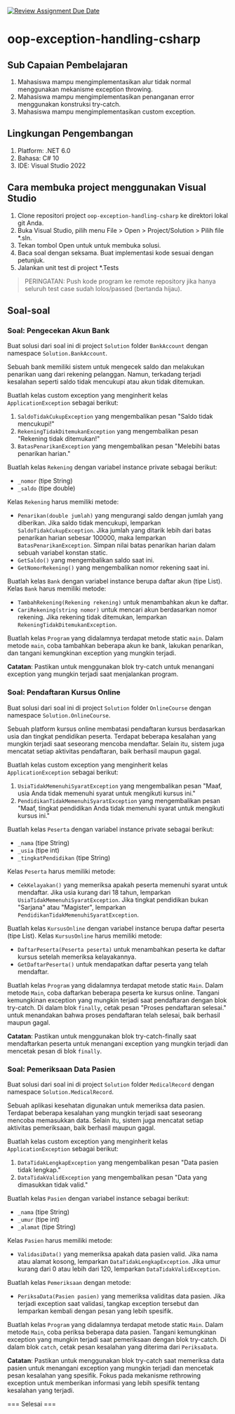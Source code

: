 [![Review Assignment Due Date](https://classroom.github.com/assets/deadline-readme-button-22041afd0340ce965d47ae6ef1cefeee28c7c493a6346c4f15d667ab976d596c.svg)](https://classroom.github.com/a/7qWBSuww)
# oop-exception-handling-csharp

## Sub Capaian Pembelajaran

1. Mahasiswa mampu mengimplementasikan alur tidak normal menggunakan mekanisme exception throwing.
2. Mahasiswa mampu mengimplementasikan penanganan error menggunakan konstruksi try-catch.
3. Mahasiswa mampu mengimplementasikan custom exception.

## Lingkungan Pengembangan

1. Platform: .NET 6.0
2. Bahasa: C# 10
3. IDE: Visual Studio 2022

## Cara membuka project menggunakan Visual Studio

1. Clone repositori project `oop-exception-handling-csharp` ke direktori lokal git Anda.
2. Buka Visual Studio, pilih menu File > Open > Project/Solution > Pilih file *.sln.
3. Tekan tombol Open untuk  untuk membuka solusi.
4. Baca soal dengan seksama. Buat implementasi kode sesuai dengan petunjuk.
6. Jalankan unit test di project *.Tests

> PERINGATAN: Push kode program ke remote repository jika hanya seluruh test case sudah lolos/passed (bertanda hijau).

## Soal-soal

### Soal: Pengecekan Akun Bank

Buat solusi dari soal ini di project `Solution` folder `BankAccount` dengan namespace `Solution.BankAccount`.

Sebuah bank memiliki sistem untuk mengecek saldo dan melakukan penarikan uang dari rekening pelanggan. Namun, terkadang terjadi kesalahan seperti saldo tidak mencukupi atau akun tidak ditemukan.

Buatlah kelas custom exception yang menginherit kelas `ApplicationException` sebagai berikut:
1. `SaldoTidakCukupException` yang mengembalikan pesan "Saldo tidak mencukupi!"
2. `RekeningTidakDitemukanException` yang mengembalikan pesan "Rekening tidak ditemukan!"
3. `BatasPenarikanException` yang mengembalikan pesan "Melebihi batas penarikan harian."

Buatlah kelas `Rekening` dengan variabel instance private sebagai berikut:
- `_nomor` (tipe String)
- `_saldo` (tipe double)

Kelas `Rekening` harus memiliki metode:
- `Penarikan(double jumlah)` yang mengurangi saldo dengan jumlah yang diberikan. Jika saldo tidak mencukupi, lemparkan `SaldoTidakCukupException`. Jika jumlah yang ditarik lebih dari batas penarikan harian sebesar 100000, maka lemparkan `BatasPenarikanException`. Simpan nilai batas penarikan harian dalam sebuah variabel konstan static.
- `GetSaldo()` yang mengembalikan saldo saat ini.
- `GetNomorRekening()` yang mengembalikan nomor rekening saat ini.

Buatlah kelas `Bank` dengan variabel instance berupa daftar akun (tipe List<Rekening>). Kelas `Bank` harus memiliki metode:
- `TambahRekening(Rekening rekening)` untuk menambahkan akun ke daftar.
- `CariRekening(string nomor)` untuk mencari akun berdasarkan nomor rekening. Jika rekening tidak ditemukan, lemparkan `RekeningTidakDitemukanException`.

Buatlah kelas `Program` yang didalamnya terdapat metode static `main`. Dalam metode `main`, coba tambahkan beberapa akun ke bank, lakukan penarikan, dan tangani kemungkinan exception yang mungkin terjadi.

**Catatan**: Pastikan untuk menggunakan blok try-catch untuk menangani exception yang mungkin terjadi saat menjalankan program.

### Soal: Pendaftaran Kursus Online

Buat solusi dari soal ini di project `Solution` folder `OnlineCourse` dengan namespace `Solution.OnlineCourse`.

Sebuah platform kursus online membatasi pendaftaran kursus berdasarkan usia dan tingkat pendidikan peserta. Terdapat beberapa kesalahan yang mungkin terjadi saat seseorang mencoba mendaftar. Selain itu, sistem juga mencatat setiap aktivitas pendaftaran, baik berhasil maupun gagal.

Buatlah kelas custom exception yang menginherit kelas `ApplicationException` sebagai berikut:
1. `UsiaTidakMemenuhiSyaratException` yang mengembalikan pesan "Maaf, usia Anda tidak memenuhi syarat untuk mengikuti kursus ini."
2. `PendidikanTidakMemenuhiSyaratException` yang mengembalikan pesan "Maaf, tingkat pendidikan Anda tidak memenuhi syarat untuk mengikuti kursus ini."

Buatlah kelas `Peserta` dengan variabel instance private sebagai berikut:
- `_nama` (tipe String)
- `_usia` (tipe int)
- `_tingkatPendidikan` (tipe String)

Kelas `Peserta` harus memiliki metode:
- `CekKelayakan()` yang memeriksa apakah peserta memenuhi syarat untuk mendaftar. Jika usia kurang dari 18 tahun, lemparkan `UsiaTidakMemenuhiSyaratException`. Jika tingkat pendidikan bukan "Sarjana" atau "Magister", lemparkan `PendidikanTidakMemenuhiSyaratException`.

Buatlah kelas `KursusOnline` dengan variabel instance berupa daftar peserta (tipe List<Peserta>). Kelas `KursusOnline` harus memiliki metode:
- `DaftarPeserta(Peserta peserta)` untuk menambahkan peserta ke daftar kursus setelah memeriksa kelayakannya.
- `GetDaftarPeserta()` untuk mendapatkan daftar peserta yang telah mendaftar.

Buatlah kelas `Program` yang didalamnya terdapat metode static `Main`. Dalam metode `Main`, coba daftarkan beberapa peserta ke kursus online. Tangani kemungkinan exception yang mungkin terjadi saat pendaftaran dengan blok try-catch. Di dalam blok `finally`, cetak pesan "Proses pendaftaran selesai." untuk menandakan bahwa proses pendaftaran telah selesai, baik berhasil maupun gagal.

**Catatan**: Pastikan untuk menggunakan blok try-catch-finally saat mendaftarkan peserta untuk menangani exception yang mungkin terjadi dan mencetak pesan di blok `finally`.

### Soal: Pemeriksaan Data Pasien

Buat solusi dari soal ini di project `Solution` folder `MedicalRecord` dengan namespace `Solution.MedicalRecord`.

Sebuah aplikasi kesehatan digunakan untuk memeriksa data pasien. Terdapat beberapa kesalahan yang mungkin terjadi saat seseorang mencoba memasukkan data. Selain itu, sistem juga mencatat setiap aktivitas pemeriksaan, baik berhasil maupun gagal.

Buatlah kelas custom exception yang menginherit kelas `ApplicationException` sebagai berikut:
1. `DataTidakLengkapException` yang mengembalikan pesan "Data pasien tidak lengkap."
2. `DataTidakValidException` yang mengembalikan pesan "Data yang dimasukkan tidak valid."

Buatlah kelas `Pasien` dengan variabel instance sebagai berikut:
- `_nama` (tipe String)
- `_umur` (tipe int)
- `_alamat` (tipe String)

Kelas `Pasien` harus memiliki metode:
- `ValidasiData()` yang memeriksa apakah data pasien valid. Jika nama atau alamat kosong, lemparkan `DataTidakLengkapException`. Jika umur kurang dari 0 atau lebih dari 120, lemparkan `DataTidakValidException`.

Buatlah kelas `Pemeriksaan` dengan metode:
- `PeriksaData(Pasien pasien)` yang memeriksa validitas data pasien. Jika terjadi exception saat validasi, tangkap exception tersebut dan lemparkan kembali dengan pesan yang lebih spesifik.

Buatlah kelas `Program` yang didalamnya terdapat metode static `Main`. Dalam metode `Main`, coba periksa beberapa data pasien. Tangani kemungkinan exception yang mungkin terjadi saat pemeriksaan dengan blok try-catch. Di dalam blok `catch`, cetak pesan kesalahan yang diterima dari `PeriksaData`.

**Catatan**: Pastikan untuk menggunakan blok try-catch saat memeriksa data pasien untuk menangani exception yang mungkin terjadi dan mencetak pesan kesalahan yang spesifik. Fokus pada mekanisme rethrowing exception untuk memberikan informasi yang lebih spesifik tentang kesalahan yang terjadi.



=== Selesai ===


